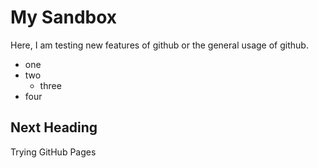 # My Sandbox

Here, I am testing new features of github or the general usage of github.

- one
- two
  - three
- four

## Next Heading

Trying GitHub Pages
